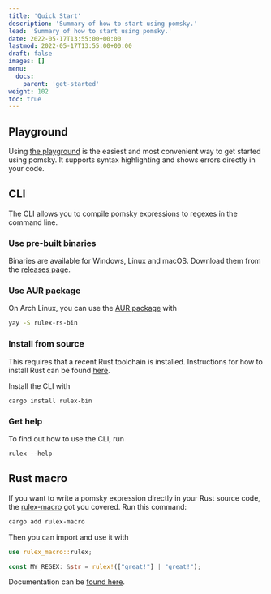 ```yaml
---
title: 'Quick Start'
description: 'Summary of how to start using pomsky.'
lead: 'Summary of how to start using pomsky.'
date: 2022-05-17T13:55:00+00:00
lastmod: 2022-05-17T13:55:00+00:00
draft: false
images: []
menu:
  docs:
    parent: 'get-started'
weight: 102
toc: true
---
```


## Playground

Using [the playground](https://playground.pomsky-lang/) is the easiest and most convenient
way to get started using pomsky. It supports syntax highlighting and shows errors directly in your
code.

## CLI

The CLI allows you to compile pomsky expressions to regexes in the command line.

### Use pre-built binaries

Binaries are available for Windows, Linux and macOS. Download them from the
[releases page](https://github.com/rulex-rs/pomsky/releases).

### Use AUR package

On Arch Linux, you can use the [AUR package](https://aur.archlinux.org/packages/rulex-rs-bin) with

```sh
yay -S rulex-rs-bin
```

### Install from source

This requires that a recent Rust toolchain is installed. Instructions for how to install Rust can be
found [here](https://www.rust-lang.org/tools/install).

Install the CLI with

```
cargo install rulex-bin
```

### Get help

To find out how to use the CLI, run

```
rulex --help
```

## Rust macro

If you want to write a pomsky expression directly in your Rust source code, the
[rulex-macro](https://crates.io/crates/rulex-macro) got you covered. Run this command:

```sh
cargo add rulex-macro
```

Then you can import and use it with

```rs
use rulex_macro::rulex;

const MY_REGEX: &str = rulex!(["great!"] | "great!");
```

Documentation can be [found here](https://docs.rs/rulex-macro/latest/rulex_macro/).
